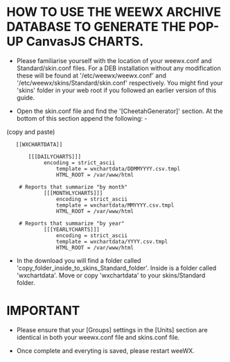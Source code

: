 # HOW TO USE THE WEEWX ARCHIVE DATABASE TO GENERATE THE POP-UP CanvasJS CHARTS.

* Please familiarise yourself with the location of your weewx.conf and Standard/skin.conf files. For a DEB installation without any modification these will be found at '/etc/weewx/weewx.conf' and '/etc/weewx/skins/Standard/skin.conf' respectively. You might find your 'skins' folder in your web root if you followed an earlier version of this guide.

* Open the skin.conf file and find the '[CheetahGenerator]' section. At the bottom of this section append the following: -

(copy and paste)

	   
	   [[WXCHARTDATA]]
	   
	       [[[DAILYCHARTS]]]
	            encoding = strict_ascii	
                    template = wxchartdata/DDMMYYYY.csv.tmpl
                    HTML_ROOT = /var/www/html

        # Reports that summarize "by month"
                [[[MONTHLYCHARTS]]]
                    encoding = strict_ascii
                    template = wxchartdata/MMYYYY.csv.tmpl
                    HTML_ROOT = /var/www/html

        # Reports that summarize "by year"
                [[[YEARLYCHARTS]]]
                    encoding = strict_ascii
                    template = wxchartdata/YYYY.csv.tmpl
                    HTML_ROOT = /var/www/html

* In the download you will find a folder called 'copy_folder_inside_to_skins_Standard_folder'. Inside is a folder called 'wxchartdata'. Move  or copy 'wxchartdata' to your skins/Standard folder.


# IMPORTANT
* Please ensure that your [Groups] settings in the [Units] section are identical in both your weewx.conf file and skins.conf file.

* Once complete and everyting is saved, please restart weeWX.
